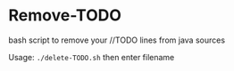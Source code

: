 # Remove-TODO
bash script to remove your //TODO lines from java sources
<p>Usage: <code>./delete-TODO.sh</code> then enter filename</p>
